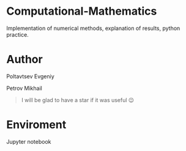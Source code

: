 # Computational-Mathematics
Implementation of numerical methods, explanation of results, python practice.

# Author 

Poltavtsev Evgeniy

Petrov Mikhail 

> I will be glad to have a star if it was useful :wink:

# Enviroment

Jupyter notebook
